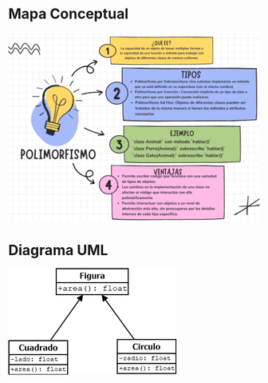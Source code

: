 # Mapa Conceptual 

![alt text](<Mapa Conceptual Polimorfismo.png>)

# Diagrama UML

![alt text](DiagramaUML_Polimorfismo.png)
